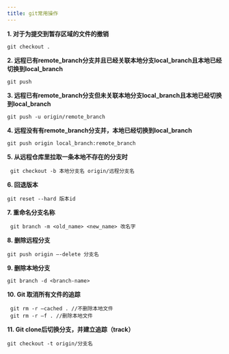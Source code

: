 ```yaml
---
title: git常用操作
---
```

**1. 对于为提交到暂存区域的文件的撤销**
```
git checkout .
```
**2. 远程已有remote_branch分支并且已经关联本地分支local_branch且本地已经切换到local_branch**
```
git push
```
**3. 远程已有remote_branch分支但未关联本地分支local_branch且本地已经切换到local_branch**
```
git push -u origin/remote_branch
```
**4. 远程没有有remote_branch分支并，本地已经切换到local_branch**
```
git push origin local_branch:remote_branch
```
**5. 从远程仓库里拉取一条本地不存在的分支时**
```
 git checkout -b 本地分支名 origin/远程分支名
```
**6. 回退版本**
```
git reset --hard 版本id
```
**7. 重命名分支名称**
```
 git branch -m <old_name> <new_name> 改名字
```
**8. 删除远程分支**
```
git push origin –-delete 分支名
```
**9. 删除本地分支**
```
git branch -d <branch-name>
```
**10. Git 取消所有文件的追踪**
```
 git rm -r —cached . //不删除本地文件
 git rm -r —f . //删除本地文件
```
**11. Git clone后切换分支，并建立追踪（track）**
```
git checkout -t origin/分支名
```
